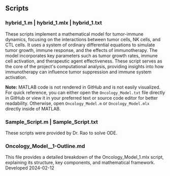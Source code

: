 ## Scripts

### hybrid_1.m | hybrid_1.mlx | hybrid_1.txt

These scripts implement a mathematical model for tumor-immune dynamics, focusing on the interactions between tumor cells, NK cells, and CTL cells. It uses a system of ordinary differential equations to simulate tumor growth, immune response, and the effects of immunotherapy. The model incorporates key parameters such as tumor growth rates, immune cell activation, and therapeutic agent effectiveness. These script serves as the core of the project's computational analysis, providing insights into how immunotherapy can influence tumor suppression and immune system activation.

**Note:** MATLAB code is not rendered in GitHub and is not easily visualized. For quick reference, you can either open the `Oncology_Model.txt` file directly in GitHub or view it in your preferred text or source code editor for better readability. Otherwise, open `Oncology_Model.m` or `Oncology_Model.mlx` directly inside of MATLAB.

### Sample_Script.m | Sample_Script.txt

These scripts were provided by Dr. Rao to solve ODE.

### Oncology_Model__1-Outline.md
This file provides a detailed breakdown of the Oncology_Model_1.mlx script, explaining its structure, key components, and mathematical framework. Developed 2024-02-12
